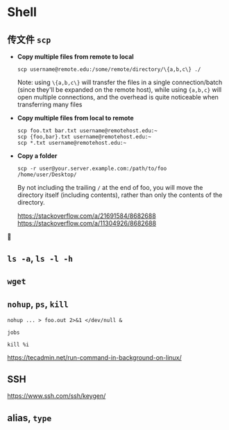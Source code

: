# Shell

## 传文件 `scp`

- **Copy multiple files from remote to local**

  ```shell
  scp username@remote.edu:/some/remote/directory/\{a,b,c\} ./
  ```

  Note: using `\{a,b,c\}` will transfer the files in a single connection/batch (since they'll be expanded on the remote host), while using `{a,b,c}` will open multiple connections, and the overhead is quite noticeable when transferring many files

- **Copy multiple files from local to remote**

  ```shell
  scp foo.txt bar.txt username@remotehost.edu:~
  scp {foo,bar}.txt username@remotehost.edu:~
  scp *.txt username@remotehost.edu:~
  ```

- **Copy a folder**

  ```shell
  scp -r user@your.server.example.com:/path/to/foo /home/user/Desktop/
  ```

  By not including the trailing `/` at the end of foo, you will move the directory itself (including contents), rather than only the contents of the directory.

  <https://stackoverflow.com/a/21691584/8682688>
  <https://stackoverflow.com/a/11304926/8682688>

<!-- 按功能总结 -->

🚧

## `ls -a`, `ls -l -h`

## `wget`

## `nohup`, `ps`, `kill`

```
nohup ... > foo.out 2>&1 </dev/null &

jobs

kill %i
```

https://tecadmin.net/run-command-in-background-on-linux/

## SSH

https://www.ssh.com/ssh/keygen/

## alias, `type`
